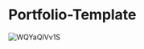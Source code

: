 # Portfolio-Template


![WQYaQIVv1S](https://user-images.githubusercontent.com/109097651/178763853-5390f282-aefe-4eed-b9f1-4a72e1201a83.gif)
